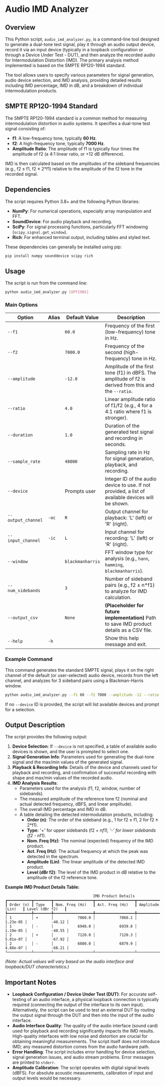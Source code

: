 # Audio IMD Analyzer

## Overview

This Python script, `audio_imd_analyzer.py`, is a command-line tool designed to generate a dual-tone test signal, play it through an audio output device, record it via an input device (typically in a loopback configuration or through a Device Under Test - DUT), and then analyze the recorded audio for Intermodulation Distortion (IMD). The primary analysis method implemented is based on the SMPTE RP120-1994 standard.

The tool allows users to specify various parameters for signal generation, audio device selection, and IMD analysis, providing detailed results including IMD percentage, IMD in dB, and a breakdown of individual intermodulation products.

## SMPTE RP120-1994 Standard

The SMPTE RP120-1994 standard is a common method for measuring intermodulation distortion in audio systems. It specifies a dual-tone test signal consisting of:
- **f1**: A low-frequency tone, typically **60 Hz**.
- **f2**: A high-frequency tone, typically **7000 Hz**.
- **Amplitude Ratio**: The amplitude of f1 is typically four times the amplitude of f2 (a 4:1 linear ratio, or +12 dB difference).

IMD is then calculated based on the amplitudes of the sideband frequencies (e.g., f2 ± f1, f2 ± 2*f1) relative to the amplitude of the f2 tone in the recorded signal.

## Dependencies

The script requires Python 3.8+ and the following Python libraries:
- **NumPy**: For numerical operations, especially array manipulation and FFT.
- **SoundDevice**: For audio playback and recording.
- **SciPy**: For signal processing functions, particularly FFT windowing (`scipy.signal.get_window`).
- **Rich**: For enhanced terminal output, including tables and styled text.

These dependencies can generally be installed using pip:
```bash
pip install numpy sounddevice scipy rich
```

## Usage

The script is run from the command line:
```bash
python audio_imd_analyzer.py [OPTIONS]
```

### Main Options

| Option                | Alias | Default Value      | Description                                                                                                |
|-----------------------|-------|--------------------|------------------------------------------------------------------------------------------------------------|
| `--f1`                |       | `60.0`             | Frequency of the first (low-frequency) tone in Hz.                                                         |
| `--f2`                |       | `7000.0`           | Frequency of the second (high-frequency) tone in Hz.                                                       |
| `--amplitude`         |       | `-12.0`            | Amplitude of the first tone (f1) in dBFS. The amplitude of f2 is derived from this and the `--ratio`.        |
| `--ratio`             |       | `4.0`              | Linear amplitude ratio of f1/f2 (e.g., 4 for a 4:1 ratio where f1 is stronger).                             |
| `--duration`          |       | `1.0`              | Duration of the generated test signal and recording in seconds.                                              |
| `--sample_rate`       |       | `48000`            | Sampling rate in Hz for signal generation, playback, and recording.                                        |
| `--device`            |       | Prompts user       | Integer ID of the audio device to use. If not provided, a list of available devices will be shown.         |
| `--output_channel`    | `-oc` | `R`                | Output channel for playback: 'L' (left) or 'R' (right).                                                    |
| `--input_channel`     | `-ic` | `L`                | Input channel for recording: 'L' (left) or 'R' (right).                                                    |
| `--window`            |       | `blackmanharris`   | FFT window type for analysis (e.g., `hann`, `hamming`, `blackmanharris`).                                  |
| `--num_sidebands`     |       | `3`                | Number of sideband pairs (e.g., f2 ± n*f1) to analyze for IMD calculation.                                 |
| `--output_csv`        |       | `None`             | **(Placeholder for future implementation)** Path to save IMD product details as a CSV file.                |
| `--help`              | `-h`  |                    | Show this help message and exit.                                                                           |

### Example Command

This command generates the standard SMPTE signal, plays it on the right channel of the default (or user-selected) audio device, records from the left channel, and analyzes for 3 sideband pairs using a Blackman-Harris window.

```bash
python audio_imd_analyzer.py --f1 60 --f2 7000 --amplitude -12 --ratio 4 --oc R --ic L
```
If no `--device` ID is provided, the script will list available devices and prompt for a selection.

## Output Description

The script provides the following output:
1.  **Device Selection**: If `--device` is not specified, a table of available audio devices is shown, and the user is prompted to select one.
2.  **Signal Generation Info**: Parameters used for generating the dual-tone signal and the max/min values of the generated signal.
3.  **Playback & Recording Info**: Details of the device and channels used for playback and recording, and confirmation of successful recording with shape and max/min values of the recorded audio.
4.  **IMD Analysis Results**:
    *   Parameters used for the analysis (f1, f2, window, number of sidebands).
    *   The measured amplitude of the reference tone f2 (nominal and actual detected frequency, dBFS, and linear amplitude).
    *   The overall IMD percentage and IMD in dB.
    *   A table detailing the detected intermodulation products, including:
        *   **Order (n)**: The order of the sideband (e.g., 1 for f2 ± f1, 2 for f2 ± 2*f1).
        *   **Type**: '+' for upper sidebands (f2 + n*f1), '-' for lower sidebands (f2 - n*f1).
        *   **Nom. Freq (Hz)**: The nominal (expected) frequency of the IMD product.
        *   **Act. Freq (Hz)**: The actual frequency at which the peak was detected in the spectrum.
        *   **Amplitude (Lin)**: The linear amplitude of the detected IMD product.
        *   **Level (dBr f2)**: The level of the IMD product in dB relative to the amplitude of the f2 reference tone.

**Example IMD Product Details Table:**
```
                                        IMD Product Details
┏━━━━━━━━━━━┳━━━━━━━━┳━━━━━━━━━━━━━━━━━━┳━━━━━━━━━━━━━━━━━━┳━━━━━━━━━━━━━━━━━━━┳━━━━━━━━━━━━━━━━━━┓
┃ Order (n) ┃ Type   ┃ Nom. Freq (Hz)   ┃ Act. Freq (Hz)   ┃ Amplitude (Lin)   ┃ Level (dBr f2)   ┃
┡━━━━━━━━━━━╇━━━━━━━━╇━━━━━━━━━━━━━━━━━━╇━━━━━━━━━━━━━━━━━━╇━━━━━━━━━━━━━━━━━━━╇━━━━━━━━━━━━━━━━━━┩
│ 1         │ +      │           7060.0 │           7060.1 │          1.23e-05 │           -40.12 │
│ 1         │ -      │           6940.0 │           6939.8 │          1.19e-05 │           -40.55 │
│ 2         │ +      │           7120.0 │           7120.3 │          5.01e-07 │           -67.92 │
│ 2         │ -      │           6880.0 │           6879.9 │          4.88e-07 │           -68.21 │
└───────────┴────────┴──────────────────┴──────────────────┴───────────────────┴──────────────────┘
```
*(Note: Actual values will vary based on the audio interface and loopback/DUT characteristics.)*

## Important Notes

-   **Loopback Configuration / Device Under Test (DUT)**: For accurate self-testing of an audio interface, a physical loopback connection is typically required (connecting the output of the interface to its own input). Alternatively, the script can be used to test an external DUT by routing the output signal through the DUT and then into the input of the audio interface.
-   **Audio Interface Quality**: The quality of the audio interface (sound card) used for playback and recording significantly impacts the IMD results. High-quality interfaces with low noise and distortion are crucial for obtaining meaningful measurements. The script itself does not introduce IMD; any measured distortion comes from the audio hardware path.
-   **Error Handling**: The script includes error handling for device selection, signal generation issues, and audio stream problems. Error messages are printed to `stderr`.
-   **Amplitude Calibration**: The script operates with digital signal levels (dBFS). For absolute acoustic measurements, calibration of input and output levels would be necessary.
```

